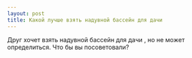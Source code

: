 ```yaml
---
layout: post 
title: Какой лучше взять надувной бассейн для дачи 
--- 
```

Друг хочет взять надувной бассейн для дачи , но не может определиться. Что бы вы посоветовали?